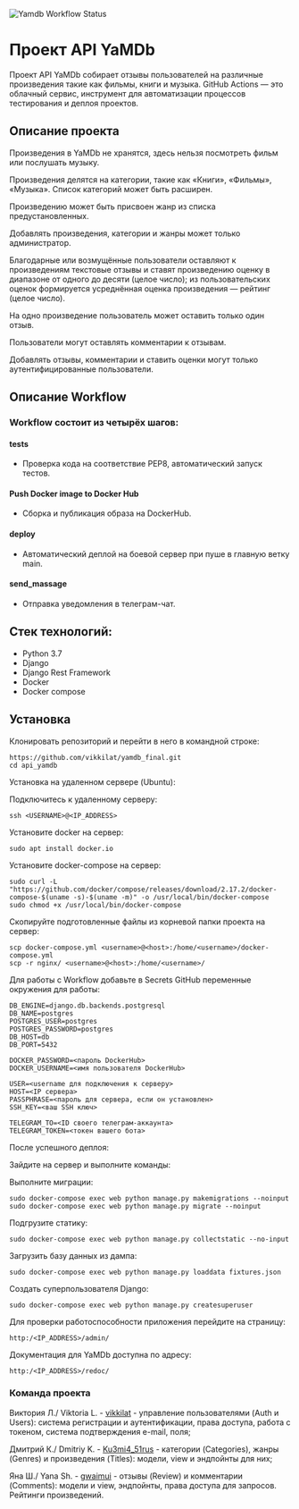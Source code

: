 ![Yamdb Workflow Status](https://github.com/vikkilat/yamdb_final/actions/workflows/yamdb_workflow.yml/badge.svg?branch=master&event=push)

# Проект API YaMDb
Проект API YaMDb собирает отзывы пользователей на различные произведения такие как фильмы, книги и музыка.
GitHub Actions — это облачный сервис, инструмент для автоматизации процессов тестирования и деплоя проектов.

## Описание проекта

Произведения в YaMDb не хранятся, здесь нельзя посмотреть фильм или послушать музыку.

Произведения делятся на категории, такие как «Книги», «Фильмы», «Музыка». Список категорий может быть расширен.

Произведению может быть присвоен жанр из списка предустановленных.

Добавлять произведения, категории и жанры может только администратор.

Благодарные или возмущённые пользователи оставляют к произведениям текстовые отзывы и ставят произведению оценку в диапазоне от одного до десяти (целое число); из пользовательских оценок формируется усреднённая оценка произведения — рейтинг (целое число).

На одно произведение пользователь может оставить только один отзыв.

Пользователи могут оставлять комментарии к отзывам.

Добавлять отзывы, комментарии и ставить оценки могут только аутентифицированные пользователи.

## Описание Workflow
### Workflow состоит из четырёх шагов:
#### tests
- Проверка кода на соответствие PEP8, автоматический запуск тестов.
#### Push Docker image to Docker Hub
- Сборка и публикация образа на DockerHub.
#### deploy 
- Автоматический деплой на боевой сервер при пуше в главную ветку main.
#### send_massage
- Отправка уведомления в телеграм-чат.

## Стек технологий:
* Python 3.7
* Django
* Django Rest Framework
* Docker
* Docker compose


## Установка

Клонировать репозиторий и перейти в него в командной строке:

```
https://github.com/vikkilat/yamdb_final.git
cd api_yamdb
```

Установка на удаленном сервере (Ubuntu):

Подключитесь к удаленному серверу:

```
ssh <USERNAME>@<IP_ADDRESS>
```

Установите docker на сервер:

```
sudo apt install docker.io
```

Установите docker-compose на сервер:

```
sudo curl -L "https://github.com/docker/compose/releases/download/2.17.2/docker-compose-$(uname -s)-$(uname -m)" -o /usr/local/bin/docker-compose
sudo chmod +x /usr/local/bin/docker-compose
```

Скопируйте подготовленные файлы из корневой папки проекта на сервер:

```
scp docker-compose.yml <username>@<host>:/home/<username>/docker-compose.yml
scp -r nginx/ <username>@<host>:/home/<username>/
```

Для работы с Workflow добавьте в Secrets GitHub переменные окружения для работы:

```
DB_ENGINE=django.db.backends.postgresql
DB_NAME=postgres
POSTGRES_USER=postgres
POSTGRES_PASSWORD=postgres
DB_HOST=db
DB_PORT=5432

DOCKER_PASSWORD=<пароль DockerHub>
DOCKER_USERNAME=<имя пользователя DockerHub>

USER=<username для подключения к серверу>
HOST=<IP сервера>
PASSPHRASE=<пароль для сервера, если он установлен>
SSH_KEY=<ваш SSH ключ>

TELEGRAM_TO=<ID своего телеграм-аккаунта>
TELEGRAM_TOKEN=<токен вашего бота>
```

После успешного деплоя:

Зайдите на сервер и выполните команды:

Выполните миграции:

```
sudo docker-compose exec web python manage.py makemigrations --noinput
sudo docker-compose exec web python manage.py migrate --noinput
```
Подгрузите статику:

```
sudo docker-compose exec web python manage.py collectstatic --no-input
```
Загрузить базу данных из дампа:

```
sudo docker-compose exec web python manage.py loaddata fixtures.json 
```

Создать суперпользователя Django:

```
sudo docker-compose exec web python manage.py createsuperuser
```

Для проверки работоспособности приложения перейдите на страницу:

```
http:/<IP_ADDRESS>/admin/
```

Документация для YaMDb доступна по адресу:

```
http:/<IP_ADDRESS>/redoc/
```

### Команда проекта

Виктория Л./ Viktoria L. - [vikkilat](https://github.com/vikkilat) - управление пользователями (Auth и Users): система регистрации и аутентификации, права доступа, работа с токеном, система подтверждения e-mail, поля;

Дмитрий К./ Dmitriy K. - [Ku3mi4_51rus](https://github.com/Ku3mi4-51rus) - категории (Categories), жанры (Genres) и произведения (Titles): модели, view и эндпойнты для них;

Яна Ш./ Yana Sh. - [gwaimui](https://github.com/gwaimui) - отзывы (Review) и комментарии (Comments): модели и view, эндпойнты, права доступа для запросов. Рейтинги произведений.
